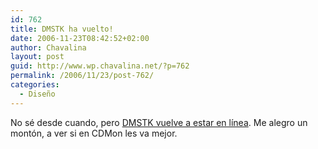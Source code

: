 ```yaml
---
id: 762
title: DMSTK ha vuelto!
date: 2006-11-23T08:42:52+02:00
author: Chavalina
layout: post
guid: http://www.wp.chavalina.net/?p=762
permalink: /2006/11/23/post-762/
categories:
  - Diseño
---
```

No sé desde cuando, pero <a href="http://www.domestika.org/" target="_blank">DMSTK vuelve a estar en l&iacute;nea</a>. Me alegro un mont&oacute;n, a ver si en CDMon les va mejor.